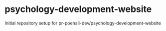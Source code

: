 # psychology-development-website

Initial repository setup for pr-poehali-dev/psychology-development-website